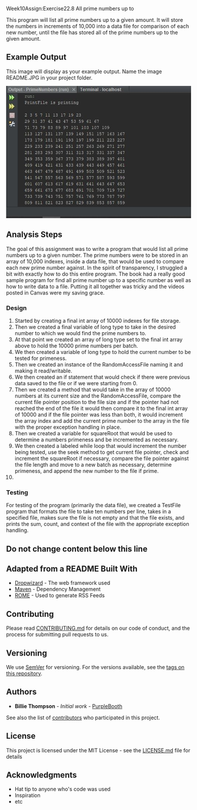 Week10Assign:Exercise22.8 All prime numbers up to

This program will list all prime numbers up to a given amount. It will store the numbers
in increments of 10,000 into a data file for comparison of each new number, until the file 
has stored all of the prime numbers up to the given amount.

## Example Output

This image will display as your example output. Name the image README.JPG in your project folder.

![Sample Output](README.JPG)

## Analysis Steps

The goal of this assignment was to write a program that would list all prime numbers
up to a given number. The prime numbers were to be stored in an array of 10,000 indexes,
inside a data file, that would be used to compare each new prime number against.
In the spirit of transparency, I struggled a bit with exactly how to do this entire program.
The book had a really good sample program for find all prime number up to a specific number
as well as how to write data to a file. Putting it all together was tricky and the videos
posted in Canvas were my saving grace.
### Design

1) Started by creating a final int array of 10000 indexes for file storage.
2) Then we created a final variable of long type to take in the desired number to which
we would find the prime numbers to.
3) At that point we created an array of long type set to the final int array above to 
hold the 10000 prime numbers per batch.
4) We then created a variable of long type to hold the current number to be tested for primeness.
5) Then we created an instance of the RandomAccessFile naming it and making it read/writable.
6) We then created an if statement that would check if there were previous data saved to the
file or if we were starting from 0.
7) Then we created a method that would take in the array of 10000 numbers at its current
size and the RandomAccessFile, compare the current file pointer position to the file size
and if the pointer had not reached the end of the file it would then compare it to the 
final int array of 10000 and if the file pointer was less than both, it would increment the
array index and add the current prime number to the array in the file with the proper exception handling
in place.
8) Then we created a variable for squareRoot that would be used to determine a numbers primeness 
and be incremented as necessary.
9) We then created a labeled while loop that would increment the number being tested, use the seek method
to get current file pointer, check and increment the squareRoot if necessary, compare the file pointer 
against the file length and move to a new batch as necessary, determine primeness, and append the 
new number to the file if prime.
10)    

### Testing

For testing of the program (primarily the data file), we created a TestFile program that
formats the file to take ten numbers per line, takes in a specified file, makes sure the file
is not empty and that the file exists, and prints the sum, count, and context of the file 
with the appropriate exception handling.

## Do not change content below this line
## Adapted from a README Built With

* [Dropwizard](http://www.dropwizard.io/1.0.2/docs/) - The web framework used
* [Maven](https://maven.apache.org/) - Dependency Management
* [ROME](https://rometools.github.io/rome/) - Used to generate RSS Feeds

## Contributing

Please read [CONTRIBUTING.md](https://gist.github.com/PurpleBooth/b24679402957c63ec426) for details on our code of conduct, and the process for submitting pull requests to us.

## Versioning

We use [SemVer](http://semver.org/) for versioning. For the versions available, see the [tags on this repository](https://github.com/your/project/tags). 

## Authors

* **Billie Thompson** - *Initial work* - [PurpleBooth](https://github.com/PurpleBooth)

See also the list of [contributors](https://github.com/your/project/contributors) who participated in this project.

## License

This project is licensed under the MIT License - see the [LICENSE.md](LICENSE.md) file for details

## Acknowledgments

* Hat tip to anyone who's code was used
* Inspiration
* etc
